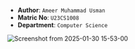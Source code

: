 * __Author__: `Ameer Muhammad Usman`
* __Matric No__: `U23CS1008`
* __Department__: `Computer Science`

![Screenshot from 2025-01-30 15-53-00](https://github.com/user-attachments/assets/dca935d4-4b90-4593-ab21-d750701234bc)
